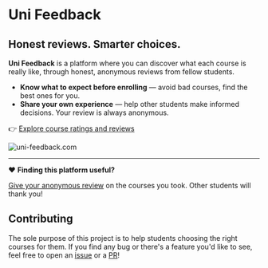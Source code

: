 # Uni Feedback

## Honest reviews. Smarter choices.

**Uni Feedback** is a platform where you can discover what each course is really like, through honest, anonymous reviews from fellow students.

- **Know what to expect before enrolling** — avoid bad courses, find the best ones for you.
- **Share your own experience** — help other students make informed decisions. Your review is always anonymous.

👉 [Explore course ratings and reviews](https://uni-feedback.com)

![uni-feedback.com](./website_screenshot.png)

---

❤️ **Finding this platform useful?**

[Give your anonymous review](https://uni-feedback.com/feedback/new) on the courses you took. Other students will thank you!

## Contributing

The sole purpose of this project is to help students choosing the right courses for them.
If you find any bug or there's a feature you'd like to see, feel free to open an [issue](https://github.com/afonsocrg/MEIC-feedback/issues) or a [PR](https://github.com/afonsocrg/MEIC-feedback/pulls)!
